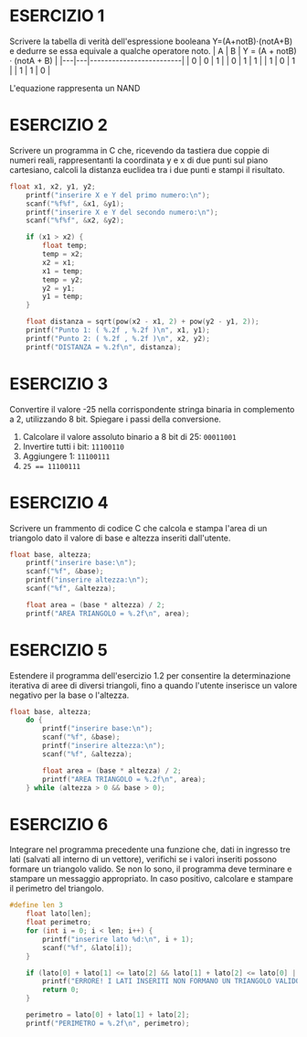 # ESERCIZIO 1
Scrivere la tabella di verità dell'espressione booleana Y=(A+notB)⋅(notA+B) e dedurre se essa equivale a qualche operatore noto.
| A | B | Y = (A + notB) · (notA + B) |
|---|---|-------------------------|
| 0 | 0 |           1             |
| 0 | 1 |           1             |
| 1 | 0 |           1             |
| 1 | 1 |           0             |


L'equazione rappresenta un NAND


# ESERCIZIO 2
Scrivere un programma in C che, ricevendo da tastiera due coppie di numeri reali, rappresentanti la coordinata y e x di due punti sul piano cartesiano, calcoli la distanza euclidea tra i due punti e stampi il risultato.
```c
float x1, x2, y1, y2;
    printf("inserire X e Y del primo numero:\n");
    scanf("%f%f", &x1, &y1);
    printf("inserire X e Y del secondo numero:\n");
    scanf("%f%f", &x2, &y2);

    if (x1 > x2) {
        float temp;
        temp = x2;
        x2 = x1;
        x1 = temp;
        temp = y2;
        y2 = y1;
        y1 = temp;
    }

    float distanza = sqrt(pow(x2 - x1, 2) + pow(y2 - y1, 2));
    printf("Punto 1: ( %.2f , %.2f )\n", x1, y1);
    printf("Punto 2: ( %.2f , %.2f )\n", x2, y2);
    printf("DISTANZA = %.2f\n", distanza);

```
# ESERCIZIO 3
Convertire il valore -25 nella corrispondente stringa binaria in complemento a 2, utilizzando 8 bit. Spiegare i passi della conversione.

1. Calcolare il valore assoluto binario a 8 bit di 25: `00011001`
2. Invertire tutti i bit: `11100110`
3. Aggiungere 1: `11100111`
4. `25 == 11100111`


# ESERCIZIO 4
Scrivere un frammento di codice C che calcola e stampa l'area di un triangolo dato il valore di base e altezza inseriti dall'utente.
```c
float base, altezza;
    printf("inserire base:\n");
    scanf("%f", &base);
    printf("inserire altezza:\n");
    scanf("%f", &altezza);

    float area = (base * altezza) / 2;
    printf("AREA TRIANGOLO = %.2f\n", area);
```
# ESERCIZIO 5
Estendere il programma dell'esercizio 1.2 per consentire la determinazione iterativa di aree di diversi triangoli, fino a quando l'utente inserisce un valore negativo per la base o l'altezza.
```c
float base, altezza;
    do {
        printf("inserire base:\n");
        scanf("%f", &base);
        printf("inserire altezza:\n");
        scanf("%f", &altezza);

        float area = (base * altezza) / 2;
        printf("AREA TRIANGOLO = %.2f\n", area);
    } while (altezza > 0 && base > 0);
```
# ESERCIZIO 6
Integrare nel programma precedente una funzione che, dati in ingresso tre lati (salvati all interno di un vettore), verifichi se i valori inseriti possono formare un triangolo valido. Se non lo sono, il programma deve terminare e stampare un messaggio appropriato. In caso positivo, calcolare e stampare il perimetro del triangolo.
```c
#define len 3
    float lato[len];
    float perimetro;
    for (int i = 0; i < len; i++) {
        printf("inserire lato %d:\n", i + 1);
        scanf("%f", &lato[i]);
    }

    if (lato[0] + lato[1] <= lato[2] && lato[1] + lato[2] <= lato[0] || lato[2] + lato[0] <= lato[1]) {
        printf("ERRORE! I LATI INSERITI NON FORMANO UN TRIANGOLO VALIDO!");
        return 0;
    }

    perimetro = lato[0] + lato[1] + lato[2];
    printf("PERIMETRO = %.2f\n", perimetro);
```
